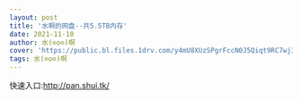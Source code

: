 ```yaml
---
layout: post
title: '水啊的网盘--共5.5TB内存'
date: 2021-11-10
author: 水(⊙o⊙)啊
cover: 'https://public.bl.files.1drv.com/y4mU8XUzSPgrFccN0J5Qiqt9RC7wj3F2l9Jf9-PKxXTwUjTlXKVBak9HQhYEKX7qS41UpCu7GgY_pBVu7rRybK97lnLux9DGhZEm_kj-ZGu9-0-WUnyXHyOErdIG-MNqGihmhvn6agBj8Vsz0XA4s3RYMySYqexelNx_YrcvVnAxFpa7KKHBr4vr07aR61RFURqg58ZtPGy4O-ipaEQoUXEeiJ3BtK3DdgOxxhWgzyApc3yyD3pUthIt6KosQo7_FP9'
tags: 水(⊙o⊙)啊
---
```

<div>
	<p>
		快速入口:<a href="http://pan.shui.tk/" target="_blank">http://pan.shui.tk/</a>
	</p>
</div>
